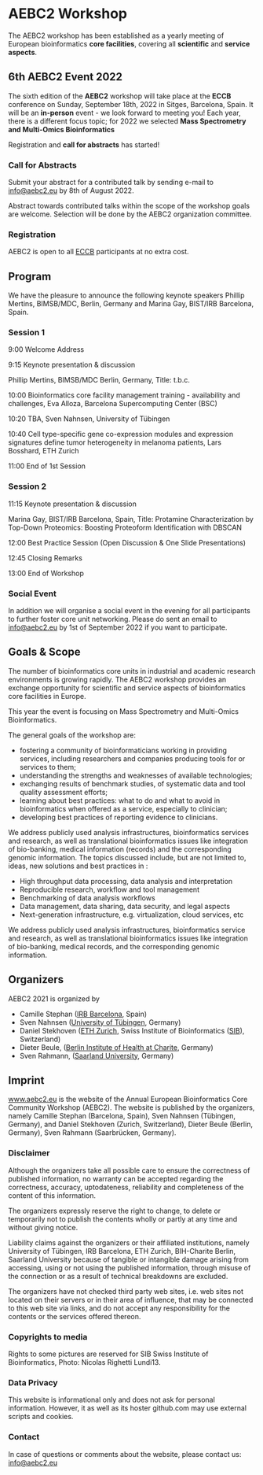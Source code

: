 # AEBC2 Workshop


The AEBC2 workshop has been established as a yearly meeting of European bioinformatics **core facilities**, covering all **scientific** and **service aspects**. 

## 6th AEBC2 Event 2022 

The sixth edition of the **AEBC2** workshop will take place at the **ECCB** conference on Sunday, September 18th, 2022 in Sitges, Barcelona, Spain. It will be an **in-person** event - we look forward to meeting you! Each year, there is a different focus topic; for 2022 we selected **Mass Spectrometry and Multi-Omics Bioinformatics**

Registration and **call for abstracts** has started! 

### Call for Abstracts

Submit your abstract for a contributed talk by sending e-mail to <info@aebc2.eu> by 8th of August 2022. 

Abstract towards contributed talks within the scope of the workshop goals are welcome. Selection will be done by the AEBC2 organization committee.  

### Registration 

AEBC2 is open to all [ECCB](https://eccb2022.org/registration/) participants at no extra cost. 

## Program 

We have the pleasure to announce the following keynote speakers
Phillip Mertins, BIMSB/MDC, Berlin, Germany and Marina Gay, BIST/IRB Barcelona, Spain.

### Session 1

 9:00   Welcome Address
 
 9:15   Keynote presentation & discussion

   Phillip Mertins, BIMSB/MDC Berlin, Germany, Title: t.b.c. 

10:00  Bioinformatics core facility management training - availability and challenges, Eva Alloza, Barcelona Supercomputing Center (BSC)

10:20  TBA, Sven Nahnsen, University of Tübingen 

10:40  Cell type-specific gene co-expression modules and expression signatures define tumor heterogeneity in melanoma patients, Lars Bosshard, ETH Zurich

11:00  End of 1st Session 

### Session 2

11:15 Keynote presentation & discussion 

Marina Gay, BIST/IRB Barcelona, Spain, Title: Protamine Characterization by Top-Down Proteomics: Boosting Proteoform Identification with DBSCAN

12:00 Best Practice Session (Open Discussion & One Slide Presentations)

12:45 Closing Remarks 

13:00 End of Workshop 

### Social Event 

In addition we will organise a social event in the evening for all participants to further foster core unit networking. Please do sent an email to <info@aebc2.eu> by 1st of September 2022 if you want to participate. 



## Goals & Scope

The number of bioinformatics core units in industrial and academic research environments is growing rapidly. The AEBC2 workshop provides an exchange opportunity for scientific and service aspects of bioinformatics core facilities in Europe.

This year the event is focusing on Mass Spectrometry and Multi-Omics Bioinformatics. 

The general goals of the workshop are:
- fostering a community of bioinformaticians working in providing services, including researchers and companies producing tools for or services to them;
- understanding the strengths and weaknesses of available technologies;
- exchanging results of benchmark studies, of systematic data and tool quality assessment efforts;
- learning about best practices: what to do and what to avoid in bioinformatics when offered as a service, especially to clinician;
- developing best practices of reporting evidence to clinicians.

We address publicly used analysis infrastructures, bioinformatics services and research, as well as translational bioinformatics issues like integration of bio-banking, medical information (records) and the corresponding genomic information. The topics discussed include, but are not limited to, ideas, new solutions and best practices in : 

- High throughput data processing, data analysis and interpretation
- Reproducible research, workflow and tool management
- Benchmarking of data analysis workflows
- Data management, data sharing, data security, and legal aspects
- Next-generation infrastructure, e.g. virtualization, cloud services, etc

We address publicly used analysis infrastructures, bioinformatics service and research, as well as translational bioinformatics issues like integration of bio-banking, medical records, and the corresponding genomic information.

## Organizers

AEBC2 2021 is organized by

- Camille Stephan ([IRB Barcelona](https://www.irbbarcelona.org/en), Spain)
- Sven Nahnsen ([University of Tübingen](https://uni-tuebingen.de/), Germany)
- Daniel Stekhoven ([ETH Zurich](https://ethz.ch/en.html), Swiss Institute of Bioinformatics ([SIB](https://www.sib.swiss/)), Switzerland)
- Dieter Beule, ([Berlin Institute of Health at Charite](https://www.cubi.bihealth.org/), Germany)
- Sven Rahmann, ([Saarland University](https://www.rahmannlab.de/), Germany)

## Imprint

www.aebc2.eu is the website of the Annual European Bioinformatics Core Community Workshop (AEBC2). The website is published by the organizers, namely Camille Stephan (Barcelona, Spain), Sven Nahnsen (Tübingen, Germany), and Daniel Stekhoven (Zurich, Switzerland), Dieter Beule (Berlin, Germany), Sven Rahmann (Saarbrücken, Germany).

### Disclaimer

Although the organizers take all possible care to ensure the correctness of published information, no warranty can be accepted regarding the correctness, accuracy, uptodateness, reliability and completeness of the content of this information.

The organizers expressly reserve the right to change, to delete or temporarily not to publish the contents wholly or partly at any time and without giving notice.

Liability claims against the organizers or their affiliated institutions, namely University of Tübingen, IRB Barcelona, ETH Zurich, BIH-Charite Berlin, Saarland University because of tangible or intangible damage arising from accessing, using or not using the published information, through misuse of the connection or as a result of technical breakdowns are excluded.

The organizers have not checked third party web sites, i.e. web sites not located on their servers or in their area of influence, that may be connected to this web site via links, and do not accept any responsibility for the contents or the services offered thereon.

### Copyrights to media

Rights to some pictures are reserved for SIB Swiss Institute of Bioinformatics, Photo: Nicolas Righetti Lundi13.

### Data Privacy

This website is informational only and does not ask for personal information. However, it as well as its hoster github.com may use external scripts and cookies.

### Contact

In case of questions or comments about the website, please contact us: <info@aebc2.eu>
